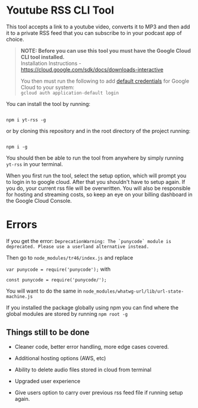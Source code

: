
# Youtube RSS CLI Tool

  

This tool accepts a link to a youtube video, converts it to MP3 and then add it to a private RSS feed that you can subscribe to in your podcast app of choice.

  

>**NOTE: Before you can use this tool you must have the Google Cloud CLI tool installed.**  
>Installation Instructions - https://cloud.google.com/sdk/docs/downloads-interactive
>
>You then must run the following to add [default credentials](https://cloud.google.com/docs/authentication/provide-credentials-adc#local-dev) for Google Cloud to your system:  
>```gcloud auth application-default login```

  
  

You can install the tool by running:

```

npm i yt-rss -g

```

or by cloning this repository and in the root directory of the project running:

```

npm i -g

```

  

You should then be able to run the tool from anywhere by simply running ```yt-rss``` in your terminal.

  

When you first run the tool, select the setup option, which will prompt you to login in to google cloud. After that you shouldn't have to setup again. If you do, your current rss file will be overwritten. You will also be responsible for hosting and streaming costs, so keep an eye on your billing dashboard in the Google Cloud Console.

  
  

# Errors

  

If you get the error: ```DeprecationWarning: The `punycode` module is deprecated. Please use a userland alternative instead.```

  

Then go to ```node_modules/tr46/index.js``` and replace

```var punycode = require('punycode');``` with

```const punycode = require('punycode/');```

You will want to do the same in ```node_modules/whatwg-url/lib/url-state-machine.js```

  

If you installed the package globally using npm you can find where the global modules are stored by running ```npm root -g```

  

## Things still to be done

  

* Cleaner code, better error handling, more edge cases covered.

* Additional hosting options (AWS, etc)

* Ability to delete audio files stored in cloud from terminal

* Upgraded user experience

* Give users option to carry over previous rss feed file if running setup again.
